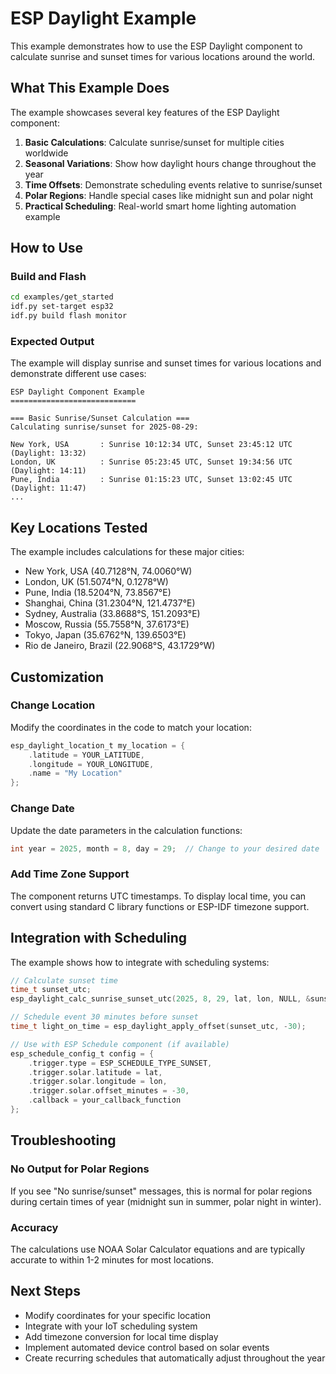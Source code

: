 # ESP Daylight Example

This example demonstrates how to use the ESP Daylight component to calculate sunrise and sunset times for various locations around the world.

## What This Example Does

The example showcases several key features of the ESP Daylight component:

1. **Basic Calculations**: Calculate sunrise/sunset for multiple cities worldwide
2. **Seasonal Variations**: Show how daylight hours change throughout the year
3. **Time Offsets**: Demonstrate scheduling events relative to sunrise/sunset
4. **Polar Regions**: Handle special cases like midnight sun and polar night
5. **Practical Scheduling**: Real-world smart home lighting automation example

## How to Use

### Build and Flash

```bash
cd examples/get_started
idf.py set-target esp32
idf.py build flash monitor
```

### Expected Output

The example will display sunrise and sunset times for various locations and demonstrate different use cases:

```
ESP Daylight Component Example
============================

=== Basic Sunrise/Sunset Calculation ===
Calculating sunrise/sunset for 2025-08-29:

New York, USA       : Sunrise 10:12:34 UTC, Sunset 23:45:12 UTC (Daylight: 13:32)
London, UK          : Sunrise 05:23:45 UTC, Sunset 19:34:56 UTC (Daylight: 14:11)
Pune, India         : Sunrise 01:15:23 UTC, Sunset 13:02:45 UTC (Daylight: 11:47)
...
```

## Key Locations Tested

The example includes calculations for these major cities:
- New York, USA (40.7128°N, 74.0060°W)
- London, UK (51.5074°N, 0.1278°W)
- Pune, India (18.5204°N, 73.8567°E)
- Shanghai, China (31.2304°N, 121.4737°E)
- Sydney, Australia (33.8688°S, 151.2093°E)
- Moscow, Russia (55.7558°N, 37.6173°E)
- Tokyo, Japan (35.6762°N, 139.6503°E)
- Rio de Janeiro, Brazil (22.9068°S, 43.1729°W)

## Customization

### Change Location

Modify the coordinates in the code to match your location:

```c
esp_daylight_location_t my_location = {
    .latitude = YOUR_LATITUDE,
    .longitude = YOUR_LONGITUDE,
    .name = "My Location"
};
```

### Change Date

Update the date parameters in the calculation functions:

```c
int year = 2025, month = 8, day = 29;  // Change to your desired date
```

### Add Time Zone Support

The component returns UTC timestamps. To display local time, you can convert using standard C library functions or ESP-IDF timezone support.

## Integration with Scheduling

The example shows how to integrate with scheduling systems:

```c
// Calculate sunset time
time_t sunset_utc;
esp_daylight_calc_sunrise_sunset_utc(2025, 8, 29, lat, lon, NULL, &sunset_utc);

// Schedule event 30 minutes before sunset
time_t light_on_time = esp_daylight_apply_offset(sunset_utc, -30);

// Use with ESP Schedule component (if available)
esp_schedule_config_t config = {
    .trigger.type = ESP_SCHEDULE_TYPE_SUNSET,
    .trigger.solar.latitude = lat,
    .trigger.solar.longitude = lon,
    .trigger.solar.offset_minutes = -30,
    .callback = your_callback_function
};
```

## Troubleshooting

### No Output for Polar Regions

If you see "No sunrise/sunset" messages, this is normal for polar regions during certain times of year (midnight sun in summer, polar night in winter).

### Accuracy

The calculations use NOAA Solar Calculator equations and are typically accurate to within 1-2 minutes for most locations.

## Next Steps

- Modify coordinates for your specific location
- Integrate with your IoT scheduling system
- Add timezone conversion for local time display
- Implement automated device control based on solar events
- Create recurring schedules that automatically adjust throughout the year
